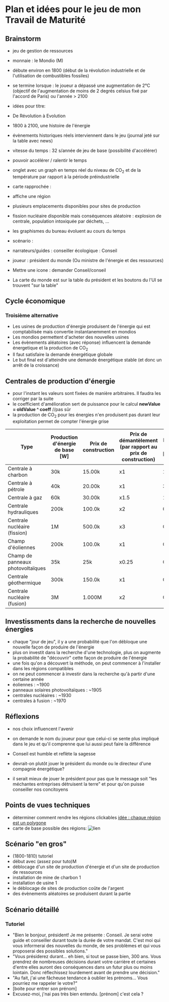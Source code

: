 # Plan et idées pour le jeu de mon Travail de Maturité

## Brainstorm

- jeu de gestion de ressources

- monnaie : le Mondio (M)

- débute environ en 1800 (début de la révolution industrielle et de l'utilisation de combustibles fossiles)

- se termine lorsque : le joueur a dépassé une augmentation de 2°C (objectif de l'augmentation de moins de 2 degrés celsius fixé par l'accord de Paris) ou l'année > 2100

- idées pour titre:
- De Révolution à Evolution
- 1800 à 2100, une histoire de l'énergie

- évènements historiques réels interviennent dans le jeu (journal jeté sur la table avec news)

- vitesse du temps : 32 s/année de jeu de base (possibilité d'accélérer)
- pouvoir accélérer / ralentir le temps

- onglet avec un graph en temps réel du niveau de CO<sub>2</sub> et de la température par rapport à la période préindustrielle

<!-- - 2 conseillers : un pro écologique et un pro ressources fossiles avec des points de réputation auprès de ces 2 conseillers
- une action écologique rapporte des points de réputation auprès de ton conseiller écologique et vice versa -->

- carte rapprochée :
- affiche une région
- plusieurs emplacements disponibles pour sites de production

- fission nucléaire disponible mais conséquences aléatoire : explosion de centrale, population intoxiquée par déchets, ...

- les graphismes du bureau évoluent au cours du temps

- scénario :
- narrateurs/guides : conseiller écologique : Conseil
- joueur : président du monde (Ou ministre de l'énergie et des ressources)
<!-- - joueur : président d'une compagnie électrique //voir Réflexions-->

- Mettre une icone : demander Conseil/conseil

- La carte du monde est sur la table du président et les boutons du l'UI se trouvent "sur la table"



## Cycle économique

<!-- ### Première alternative:

- 2 types de sites:
- Les sites de production **d'énergie** (mines, éoliennes, panneaux solaires,...)
- Les sites de production de marchandises (montres, chocolat, fromage, mines de diamant, ...)
- Les sites de production d'énergie produisent directement de l'énergie
- Les sites de production de ressources consomment cette énergie et produisent des Mondio
- Les Mondio sont réinvestits pour produire plus
- Il serait peut-être possible de prendre un emprunt à la banque
==> Ne transmets pas le message voulu -->

<!-- ### Deuxième alternative:

- 3 types de sites:
- Les sites de production de **ressources énergétiques** (mines, ...)
- Les sites de production de matières premières (or, fer, diamant, cotton, ...)
- Les sites de production de produits finis (acier, tissus, voitures, ...)
- Les sites de production de ressources énergétiques produisent du combustible qui peut être vendu ou utilisé pour produire de l'énergie (par défaut: énergie)
- Les sites de production de matières premières nécessitent de l'énergie
- Les sites de production produits finis utilisent des matières premières pour produire des produits finis

==> TROP COMPLIQUÉ -->

### Troisième alternative

- Les usines de production d'énergie produisent de l'énergie qui est comptabilisée mais convertie instantanemment en mondios
- Les mondios permettent d'acheter des nouvelles usines
- Les évènements aléatoires (avec réponse) influencent la demande énergetique et la production de CO<sub>2</sub>
- Il faut satisfaire la demande énergétique globale
- Le but final est d'atteindre une demande énergétique stable (et donc un arrêt de la croissance)

<!-- ## Différentes ressources par région:

Région | Augmente CO<sub>2</sub> | N'augmente pas le CO<sub>2</sub>
-------|-------------------------|-------------------------
Europe | charbon | barrages hydroélectriques
Afrique | diamant, uranium |
Amérique du nord | charbon, pétrole, gaz naturel |
Asie | charbon |
Amérique du sud | forêt primaire → palme, bétail, bois | Exploitation durable (produit moins)
Toutes régions | Coupe de bois | Énergie solaire, éoliennes, fission nucléaire (avec conséquences), fusion nucléaire, géothermie

==> Peut-être à mettre mais compliqué -->

## Centrales de production d'énergie
- pour l'instant les valeurs sont fixées de manière arbitraires. Il faudra les corriger par la suite
- le coefficient d'amélioration sert de puissance pour le calcul **newValue = oldValue ^ coeff** //pas sûr
- la production de CO<sub>2</sub> pour les énergies n'en produisent pas durant leur exploitation permet de compter l'énergie grise

Type | Production d'énergie de base [W] | Prix de construction | Prix de démantèlement (par rapport au prix de construction) | Production de CO<sub>2</sub> [tonne/année] | Energie grise de construction [tonne de CO<sub>2</sub>] | coeff. d'upgrade
-----|--------|------------|------|------------|-------|------
Centrale à charbon | 30k | 15.00k | x1 | 10 | 150 | 1.15
Centrale à pétrole | 40k | 20.00k | x1 | 35 |  | 1.20
Centrale à gaz     | 60k | 30.00k | x1.5 | 15 |  |1.25
Centrale hydrauliques | 200k | 100.0k | x2 | 0 |  | 1.25
Centrale nucléaire (fission) | 1M | 500.0k | x3 | 0 |  | 1.10
Champ d'éoliennes | 200k | 100.0k | x1 | 0 |  | 1.25
Champ de panneaux photovoltaïques | 35k | 25k | x0.25 | 0 |  | 1.30
Centrale géothermique | 300k | 150.0k | x1 | 0 |  | 1.35
Centrale nucléaire (fusion) | 3M | 1.000M | x2 | 0 | 10k | 1.25


## Investissments dans la recherche de nouvelles énergies

- chaque "jour de jeu", il y a une probabilité que l'on débloque une nouvelle façon de produire de l'énergie
- plus on investit dans la recherche d'une technologie, plus on augmente la probabilité de "découvrir" cette façon de produire de l'énergie
- une fois qu'on a découvert la méthode, on peut commencer à l'installer dans les régions compatibles
- on ne peut commencer à investir dans la recherche qu'à partir d'une certaine année
- éoliennes : ~1900
- panneaux solaires photovoltaïques : ~1905
- centrales nucléaires : ~1930
- centrales à fusion : ~1970



## Réflexions

<!-- - si on joue le président du monde et que c'est nous qui causons le changement climatique, on se rend compte que c'est à chacun de choisir ou non de freiner ce changement -->
- nos choix influencent l'avenir

- on demande le nom du joueur pour que celui-ci se sente plus impliqué dans le jeu et qu'il comprenne que lui aussi peut faire la différence

- Conseil est humble et reflète la sagesse

- devrait-on plutôt jouer le président du monde ou le directeur d'une compagnie énergétique?
- il serait mieux de jouer le président pour pas que le message soit "les méchantes entreprises détruisent la terre" et pour qu'on puisse conseiller nos concitoyens
<!-- - Nemo représente la "science sans conscience" et le renfermement (pas sûr) -->


## Points de vues techniques

- déterminer comment rendre les régions clickables [idée : chaque région est un polygone](http://phaser.io/examples/v2/geometry/polygon-contains)
- carte de base possible des régions: ![lien](http://www.worldometers.info/img/7-continents-of-the-world.gif)


## Scénario "en gros"

- (1800-1810) tutoriel
- début avec (assez pour tuto)M
- déblocage d'un site de production d'énergie et d'un site de production de ressources
- installation de mine de charbon 1
- installation de usine 1
- le déblocage de sites de production coûte de l'argent
- des évènements aléatoires se produisent durant la partie


## Scénario détaillé

### Tutoriel

- "Bien le bonjour, président! Je me présente : Conseil. Je serai votre guide et conseiller durant toute la durée de votre mandat. C'est moi qui vous informerai des nouvelles du monde, de ses problèmes et qui vous proposerai  des possibles solutions."
- "Vous présiderez durant... eh bien, si tout se passe bien, 300 ans. Vous prendrez de nombreuses décisions durant votre carrière et certaines d'entre elles auront des conséquences dans un futur plus ou moins lointain. Donc réflechissez lourdement avant de prendre une décision."
- "Au fait, j'ai une fâcheuse tendance à oublier les prénoms... Vous pourriez me rappeler le votre?"
- [boite pour entrer son prénom]
- Excusez-moi, j'nai pas très bien entendu. [prénom] c'est cela ?
